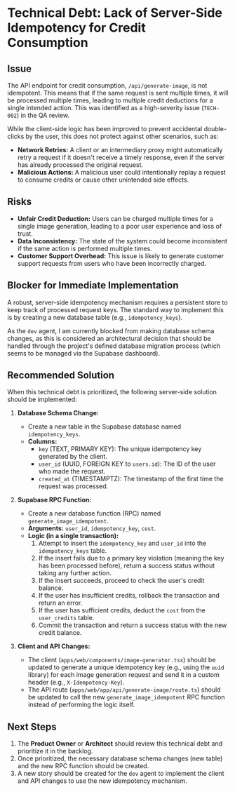 # Technical Debt: Lack of Server-Side Idempotency for Credit Consumption

## Issue

The API endpoint for credit consumption, `/api/generate-image`, is not idempotent. This means that if the same request is sent multiple times, it will be processed multiple times, leading to multiple credit deductions for a single intended action. This was identified as a high-severity issue (`TECH-002`) in the QA review.

While the client-side logic has been improved to prevent accidental double-clicks by the user, this does not protect against other scenarios, such as:
-   **Network Retries:** A client or an intermediary proxy might automatically retry a request if it doesn't receive a timely response, even if the server has already processed the original request.
-   **Malicious Actions:** A malicious user could intentionally replay a request to consume credits or cause other unintended side effects.

## Risks

-   **Unfair Credit Deduction:** Users can be charged multiple times for a single image generation, leading to a poor user experience and loss of trust.
-   **Data Inconsistency:** The state of the system could become inconsistent if the same action is performed multiple times.
-   **Customer Support Overhead:** This issue is likely to generate customer support requests from users who have been incorrectly charged.

## Blocker for Immediate Implementation

A robust, server-side idempotency mechanism requires a persistent store to keep track of processed request keys. The standard way to implement this is by creating a new database table (e.g., `idempotency_keys`).

As the `dev` agent, I am currently blocked from making database schema changes, as this is considered an architectural decision that should be handled through the project's defined database migration process (which seems to be managed via the Supabase dashboard).

## Recommended Solution

When this technical debt is prioritized, the following server-side solution should be implemented:

1.  **Database Schema Change:**
    -   Create a new table in the Supabase database named `idempotency_keys`.
    -   **Columns:**
        -   `key` (TEXT, PRIMARY KEY): The unique idempotency key generated by the client.
        -   `user_id` (UUID, FOREIGN KEY to `users.id`): The ID of the user who made the request.
        -   `created_at` (TIMESTAMPTZ): The timestamp of the first time the request was processed.

2.  **Supabase RPC Function:**
    -   Create a new database function (RPC) named `generate_image_idempotent`.
    -   **Arguments:** `user_id`, `idempotency_key`, `cost`.
    -   **Logic (in a single transaction):**
        1.  Attempt to insert the `idempotency_key` and `user_id` into the `idempotency_keys` table.
        2.  If the insert fails due to a primary key violation (meaning the key has been processed before), return a success status without taking any further action.
        3.  If the insert succeeds, proceed to check the user's credit balance.
        4.  If the user has insufficient credits, rollback the transaction and return an error.
        5.  If the user has sufficient credits, deduct the `cost` from the `user_credits` table.
        6.  Commit the transaction and return a success status with the new credit balance.

3.  **Client and API Changes:**
    -   The client (`apps/web/components/image-generator.tsx`) should be updated to generate a unique idempotency key (e.g., using the `uuid` library) for each image generation request and send it in a custom header (e.g., `X-Idempotency-Key`).
    -   The API route (`apps/web/app/api/generate-image/route.ts`) should be updated to call the new `generate_image_idempotent` RPC function instead of performing the logic itself.

## Next Steps

1.  The **Product Owner** or **Architect** should review this technical debt and prioritize it in the backlog.
2.  Once prioritized, the necessary database schema changes (new table) and the new RPC function should be created.
3.  A new story should be created for the `dev` agent to implement the client and API changes to use the new idempotency mechanism.
